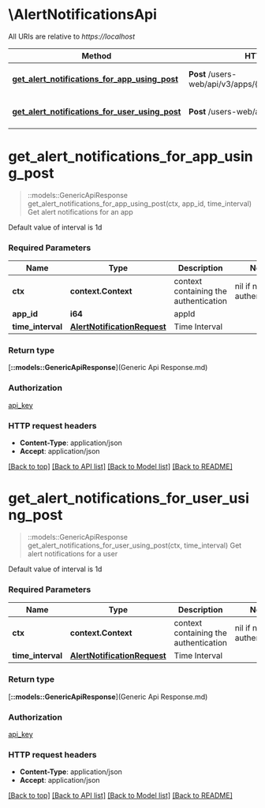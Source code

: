 # \AlertNotificationsApi

All URIs are relative to *https://localhost*

| Method                                                                                                                  | HTTP request                                                 | Description                        |
| ----------------------------------------------------------------------------------------------------------------------- | ------------------------------------------------------------ | ---------------------------------- |
| [**get_alert_notifications_for_app_using_post**](AlertNotificationsApi.md#get_alert_notifications_for_app_using_post)   | **Post** /users-web/api/v3/apps/{appId}/notifications/alerts | Get alert notifications for an app |
| [**get_alert_notifications_for_user_using_post**](AlertNotificationsApi.md#get_alert_notifications_for_user_using_post) | **Post** /users-web/api/v3/notifications/alerts              | Get alert notifications for a user |


# **get_alert_notifications_for_app_using_post**
> ::models::GenericApiResponse get_alert_notifications_for_app_using_post(ctx, app_id, time_interval)
Get alert notifications for an app

Default value of interval is 1d

### Required Parameters

| Name              | Type                                                        | Description                           | Notes                    |
| ----------------- | ----------------------------------------------------------- | ------------------------------------- | ------------------------ |
| **ctx**           | **context.Context**                                         | context containing the authentication | nil if no authentication |
| **app_id**        | **i64**                                                     | appId                                 |
| **time_interval** | [**AlertNotificationRequest**](AlertNotificationRequest.md) | Time Interval                         |

### Return type

[**::models::GenericApiResponse**](Generic Api Response.md)

### Authorization

[api_key](../README.md#api_key)

### HTTP request headers

 - **Content-Type**: application/json
 - **Accept**: application/json

[[Back to top]](#) [[Back to API list]](../README.md#documentation-for-api-endpoints) [[Back to Model list]](../README.md#documentation-for-models) [[Back to README]](../README.md)

# **get_alert_notifications_for_user_using_post**
> ::models::GenericApiResponse get_alert_notifications_for_user_using_post(ctx, time_interval)
Get alert notifications for a user

Default value of interval is 1d

### Required Parameters

| Name              | Type                                                        | Description                           | Notes                    |
| ----------------- | ----------------------------------------------------------- | ------------------------------------- | ------------------------ |
| **ctx**           | **context.Context**                                         | context containing the authentication | nil if no authentication |
| **time_interval** | [**AlertNotificationRequest**](AlertNotificationRequest.md) | Time Interval                         |

### Return type

[**::models::GenericApiResponse**](Generic Api Response.md)

### Authorization

[api_key](../README.md#api_key)

### HTTP request headers

 - **Content-Type**: application/json
 - **Accept**: application/json

[[Back to top]](#) [[Back to API list]](../README.md#documentation-for-api-endpoints) [[Back to Model list]](../README.md#documentation-for-models) [[Back to README]](../README.md)
